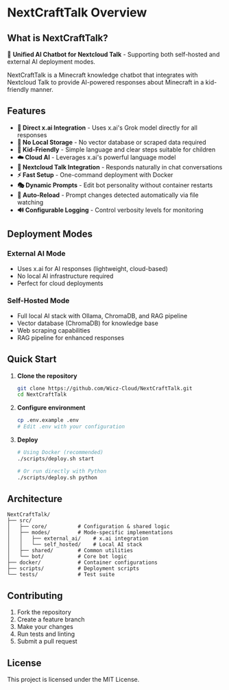 # NextCraftTalk Overview

## What is NextCraftTalk?

🤖 **Unified AI Chatbot for Nextcloud Talk** - Supporting both self-hosted and external AI deployment modes.

NextCraftTalk is a Minecraft knowledge chatbot that integrates with Nextcloud Talk to provide AI-powered responses about Minecraft in a kid-friendly manner.

## Features

- **🤖 Direct x.ai Integration** - Uses x.ai's Grok model directly for all responses
- **🚫 No Local Storage** - No vector database or scraped data required
- **👶 Kid-Friendly** - Simple language and clear steps suitable for children
- **☁️ Cloud AI** - Leverages x.ai's powerful language model
- **💬 Nextcloud Talk Integration** - Responds naturally in chat conversations
- **⚡ Fast Setup** - One-command deployment with Docker
- **🎭 Dynamic Prompts** - Edit bot personality without container restarts
- **👀 Auto-Reload** - Prompt changes detected automatically via file watching
- **🔊 Configurable Logging** - Control verbosity levels for monitoring

## Deployment Modes

### External AI Mode
- Uses x.ai for AI responses (lightweight, cloud-based)
- No local AI infrastructure required
- Perfect for cloud deployments

### Self-Hosted Mode
- Full local AI stack with Ollama, ChromaDB, and RAG pipeline
- Vector database (ChromaDB) for knowledge base
- Web scraping capabilities
- RAG pipeline for enhanced responses

## Quick Start

1. **Clone the repository**
   ```bash
   git clone https://github.com/Wicz-Cloud/NextCraftTalk.git
   cd NextCraftTalk
   ```

2. **Configure environment**
   ```bash
   cp .env.example .env
   # Edit .env with your configuration
   ```

3. **Deploy**
   ```bash
   # Using Docker (recommended)
   ./scripts/deploy.sh start

   # Or run directly with Python
   ./scripts/deploy.sh python
   ```

## Architecture

```
NextCraftTalk/
├── src/
│   ├── core/          # Configuration & shared logic
│   ├── modes/         # Mode-specific implementations
│   │   ├── external_ai/    # x.ai integration
│   │   └── self_hosted/    # Local AI stack
│   ├── shared/        # Common utilities
│   └── bot/           # Core bot logic
├── docker/            # Container configurations
├── scripts/           # Deployment scripts
└── tests/             # Test suite
```

## Contributing

1. Fork the repository
2. Create a feature branch
3. Make your changes
4. Run tests and linting
5. Submit a pull request

## License

This project is licensed under the MIT License.
